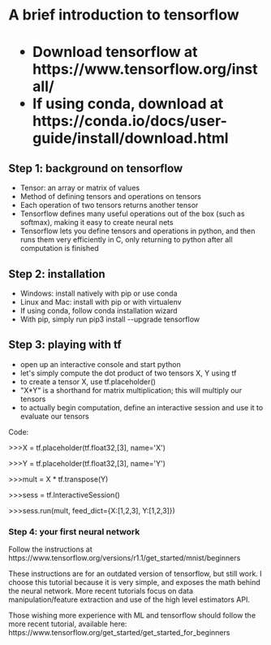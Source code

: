 <h1>A brief introduction to tensorflow<h1>

<ul>
  <li>Download tensorflow at https://www.tensorflow.org/install/</li>
  <li>If using conda, download at https://conda.io/docs/user-guide/install/download.html</li>
</ul>

<h2>Step 1: background on tensorflow</h2>
<ul>
  <li>Tensor: an array or matrix of values</li>
  <li>Method of defining tensors and operations on tensors</li>
  <li>Each operation of two tensors returns another tensor</li>
  <li>Tensorflow defines many useful operations out of the box (such as softmax), making it easy to create neural nets</li>
  <li>Tensorflow lets you define tensors and operations in python, and then runs them very efficiently in C, only returning to python after all computation is finished</li>
</ul>

<h2>Step 2: installation</h2>
<ul>
  <li>Windows: install natively with pip or use conda</li>
  <li>Linux and Mac: install with pip or with virtualenv</li>
  <li>If using conda, follow conda installation wizard</li>
  <li>With pip, simply run pip3 install --upgrade tensorflow</li>
</ul>

<h2>Step 3: playing with tf</h2>
<ul>
  <li>open up an interactive console and start python</li>
  <li>let's simply compute the dot product of two tensors X, Y using tf</li>
  <li>to create a tensor X, use tf.placeholder()</li>
  <li>"X*Y" is a shorthand for matrix multiplication; this will multiply our tensors</li>
  <li>to actually begin computation, define an interactive session and use it to evaluate our tensors</li>
 </ul>

Code:
<p>>>>X = tf.placeholder(tf.float32,[3], name='X')</p>
<p>>>>Y = tf.placeholder(tf.float32,[3], name='Y')</p>
<p>>>>mult = X * tf.transpose(Y)</p>
<p>>>>sess = tf.InteractiveSession()</p>
<p>>>>sess.run(mult, feed_dict={X:[1,2,3], Y:[1,2,3]})</p>

<h3>Step 4: your first neural network</h3>
<p>Follow the instructions at https://www.tensorflow.org/versions/r1.1/get_started/mnist/beginners</p>
<p>These instructions are for an outdated version of tensorflow, but still work. I choose this tutorial because it is very simple, and exposes the math behind the neural network. More recent tutorials focus on data manipulation/feature extraction and use of the high level estimators API.</p>
<p>Those wishing more experience with ML and tensorflow should follow the more recent tutorial, available here: https://www.tensorflow.org/get_started/get_started_for_beginners</p>
